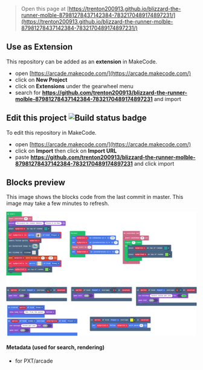  


> Open this page at [https://trenton200913.github.io/blizzard-the-runner-molble-87981278437142384-7832170489174897231/](https://trenton200913.github.io/blizzard-the-runner-molble-87981278437142384-7832170489174897231/)

## Use as Extension

This repository can be added as an **extension** in MakeCode.

* open [https://arcade.makecode.com/](https://arcade.makecode.com/)
* click on **New Project**
* click on **Extensions** under the gearwheel menu
* search for **https://github.com/trenton200913/blizzard-the-runner-molble-87981278437142384-7832170489174897231** and import

## Edit this project ![Build status badge](https://github.com/trenton200913/blizzard-the-runner-molble-87981278437142384-7832170489174897231/workflows/MakeCode/badge.svg)

To edit this repository in MakeCode.

* open [https://arcade.makecode.com/](https://arcade.makecode.com/)
* click on **Import** then click on **Import URL**
* paste **https://github.com/trenton200913/blizzard-the-runner-molble-87981278437142384-7832170489174897231** and click import

## Blocks preview

This image shows the blocks code from the last commit in master.
This image may take a few minutes to refresh.

![A rendered view of the blocks](https://github.com/trenton200913/blizzard-the-runner-molble-87981278437142384-7832170489174897231/raw/master/.github/makecode/blocks.png)

#### Metadata (used for search, rendering)

* for PXT/arcade
<script src="https://makecode.com/gh-pages-embed.js"></script><script>makeCodeRender("{{ site.makecode.home_url }}", "{{ site.github.owner_name }}/{{ site.github.repository_name }}");</script>
